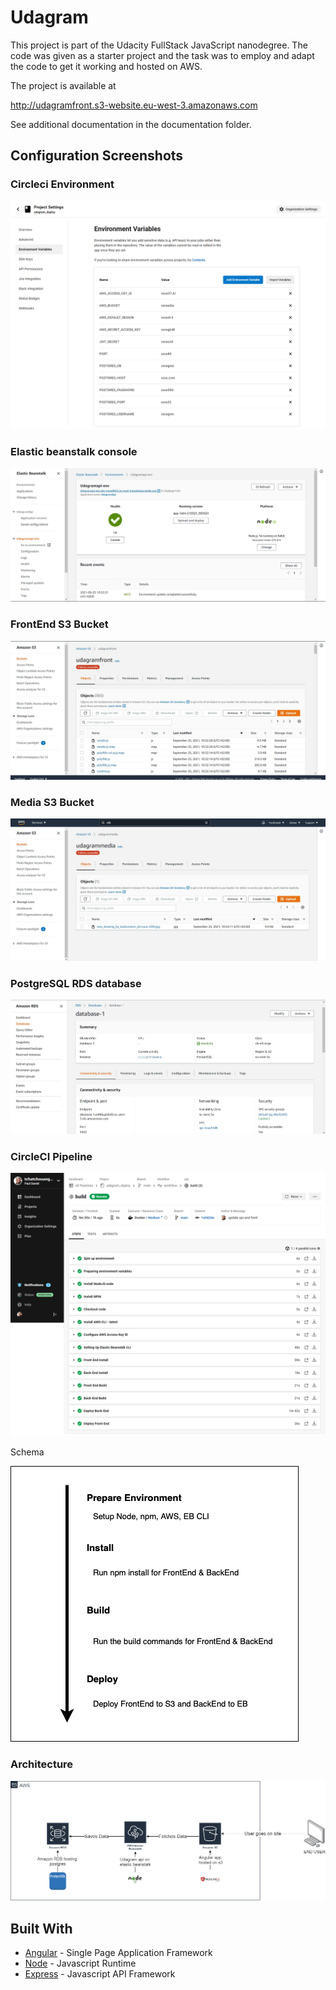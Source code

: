 # Udagram

This project is part of the Udacity FullStack JavaScript nanodegree. The code was given as a starter project and the task was to employ and adapt the code to get it working and hosted on AWS.

The project is available at

http://udagramfront.s3-website.eu-west-3.amazonaws.com

See additional documentation in the documentation folder.

## Configuration Screenshots

### Circleci Environment

![Elastic Beanstalk Environment](./documentation/image/circleci_env.png)

### Elastic beanstalk console

![Media eb](./documentation/image/elasticbeanstalk.JPG)

### FrontEnd S3 Bucket

![FrontEnd S3 Bucket](./documentation/image/front-end-bucket.JPG)

### Media S3 Bucket

![Media S3 Bucket](./documentation/image/media_bucket.JPG)

### PostgreSQL RDS database

![PostgreSQL RDS database](./documentation/image/RDS.JPG)

### CircleCI Pipeline

![CircleCI Pipeline](./documentation/image/pipeline.png)

Schema

![Pipeline Schema](./documentation/image/pipeline_process.png)

### Architecture

![Architecture](./documentation/image/Architecture.png)

## Built With

- [Angular](https://angular.io/) - Single Page Application Framework
- [Node](https://nodejs.org) - Javascript Runtime
- [Express](https://expressjs.com/) - Javascript API Framework
